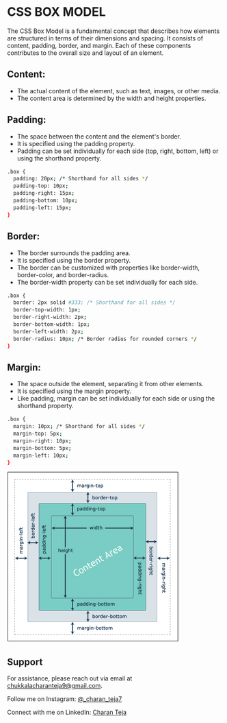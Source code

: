 # CSS BOX MODEL

The CSS Box Model is a fundamental concept that describes how elements are structured in terms of their dimensions and spacing. It consists of content, padding, border, and margin. Each of these components contributes to the overall size and layout of an element.



## Content:

- The actual content of the element, such as text, images, or other media.
- The content area is determined by the width and height properties.
## Padding:

- The space between the content and the element's border.
- It is specified using the padding property.
- Padding can be set individually for each side (top, right, bottom, left) or using the shorthand property.
```bash
.box {
  padding: 20px; /* Shorthand for all sides */
  padding-top: 10px;
  padding-right: 15px;
  padding-bottom: 10px;
  padding-left: 15px;
}
```
## Border:

- The border surrounds the padding area.
- It is specified using the border property.
- The border can be customized with properties like border-width, border-color, and border-radius.
- The border-width property can be set individually for each side.
```bash
.box {
  border: 2px solid #333; /* Shorthand for all sides */
  border-top-width: 1px;
  border-right-width: 2px;
  border-bottom-width: 1px;
  border-left-width: 2px;
  border-radius: 10px; /* Border radius for rounded corners */
}
```
## Margin:

- The space outside the element, separating it from other elements.
- It is specified using the margin property.
- Like padding, margin can be set individually for each side or using the shorthand property.
```bash
.box {
  margin: 10px; /* Shorthand for all sides */
  margin-top: 5px;
  margin-right: 10px;
  margin-bottom: 5px;
  margin-left: 10px;
}
```
![Box model Logo](../assets/css-box-model.png)

## Support

For assistance, please reach out via email at chukkalacharanteja9@gmail.com.

Follow me on Instagram: [@_charan_teja7](https://www.instagram.com/_charan_teja7/)

Connect with me on LinkedIn: [Charan Teja](https://www.linkedin.com/in/charanteja177/)
